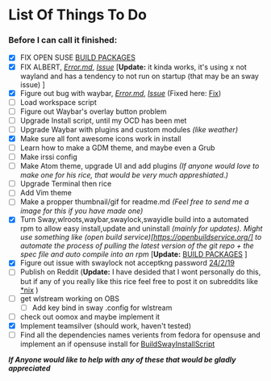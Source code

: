 # List Of Things To Do
### Before I can call it finished:

- [x] FIX OPEN SUSE [BUILD PACKAGES](https://build.opensuse.org/project/show/home:GeoDerp:redflower) 
- [x] FIX ALBERT, [*Error.md*](https://github.com/GeoDerp/Fedora-Sway-WM-Build-/blob/master/AlbertErrors.md), [*Issue*](https://github.com/albertlauncher/albert/issues/768) 
[**Update:** it kinda works, it's using x not wayland and has a tendency to not run on startup (that may be an sway issue) ]
- [x] Figure out bug with waybar, [*Error.md*](https://github.com/GeoDerp/Fedora-Sway-WM-Build-/blob/master/WaybarError.md), [*Issue*](https://github.com/Alexays/Waybar/issues/182) (Fixed here: [Fix](https://github.com/Alexays/Waybar/issues/182#issuecomment-486518315))
- [ ] Load workspace script
- [ ] Figure out Waybar's overlay button problem
- [ ] Upgrade Install script, until my OCD has been met
- [ ] Upgrade Waybar with plugins and custom modules *(like weather)*
- [x] Make sure all font awesome icons work in install
- [ ] Learn how to make a GDM theme, and maybe even a Grub
- [ ] Make irssi config
- [ ] Make Atom theme, upgrade UI and add plugins *(If anyone would love to make one for his rice, that would be very much appreshiated.)*
- [ ] Upgrade Terminal then rice 
- [ ] Add Vim theme 
- [ ] Make a propper thumbnail/gif for readme.md *(Feel free to send me a image for this if you have made one)*
- [x] Turn Sway,wlroots,waybar,swaylock,swayidle build into a automated rpm to allow easy install,update and uninstall *(mainly for updates).* 
*Might use something like (open build service)[https://openbuildservice.org/] to automate the process of pulling the latest version of the git repo + the spec file and auto compile into an rpm*
[**Update:** [BUILD PACKAGES](https://build.opensuse.org/project/show/home:GeoDerp:redflower) ]
- [x] Figure out issue with swaylock not acceptkng password [24/2/19](https://github.com/GeoDerp/Fedora-Sway-WM-Build-/commit/5db0a8b39b4cdc83d8a9ba77414aab04889958c1)
- [ ] Publish on Reddit (**Update:** I have desided that I wont personally do this, but if any of you really like this rice feel free to post it on subreddits like [*nix](https://www.reddit.com/r/unixporn/) )
- [ ] get wlstream working on OBS 
  - [ ] Add key bind in sway .config for wlstream
- [ ] check out oomox and maybe implement it 
- [x] Implement teamsilver (should work, haven't tested)
- [ ] Find all the dependencies names verients from fedora for opensuse and implement an if opensuse install for [BuildSwayInstallScript]( https://github.com/GeoDerp/SwayWM_Build/blob/8636e9792867fc92c0ad39fa12368cb2b81edab7/BuildSwayInstallScript#L69)

***If Anyone would like to help with any of these that would be gladly appreciated***
